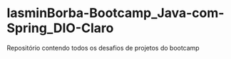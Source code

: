 # IasminBorba-Bootcamp_Java-com-Spring_DIO-Claro
Repositório contendo todos os desafios de projetos do bootcamp
